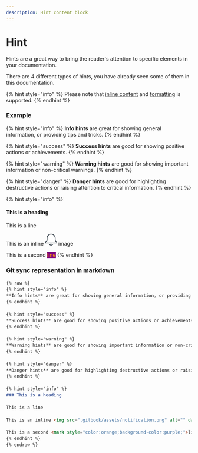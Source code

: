 ```yaml
---
description: Hint content block
---
```


# Hint

Hints are a great way to bring the reader's attention to specific elements in your documentation.

There are 4 different types of hints, you have already seen some of them in this documentation.

{% hint style="info" %}
Please note that [inline content](../inline/) and [formatting](../formatting.md) is supported.
{% endhint %}

### Example

{% hint style="info" %}
**Info hints** are great for showing general information, or providing tips and tricks.
{% endhint %}

{% hint style="success" %}
**Success hints** are good for showing positive actions or achievements.
{% endhint %}

{% hint style="warning" %}
**Warning hints** are good for showing important information or non-critical warnings.
{% endhint %}

{% hint style="danger" %}
**Danger hints** are good for highlighting destructive actions or raising attention to critical information.
{% endhint %}

{% hint style="info" %}
#### This is a heading

This is a line

This is an inline <img src="../../../.gitbook/assets/notification.png" alt="" data-size="line"> image

This is a second <mark style="color:orange;background-color:purple;">line</mark>
{% endhint %}

### Git sync representation in markdown

```markdown
{% raw %}
{% hint style="info" %}
**Info hints** are great for showing general information, or providing tips and tricks.
{% endhint %}

{% hint style="success" %}
**Success hints** are good for showing positive actions or achievements.
{% endhint %}

{% hint style="warning" %}
**Warning hints** are good for showing important information or non-critical warnings.
{% endhint %}

{% hint style="danger" %}
**Danger hints** are good for highlighting destructive actions or raising attention to critical information.
{% endhint %}

{% hint style="info" %}
### This is a heading

This is a line

This is an inline <img src=".gitbook/assets/notification.png" alt="" data-size="line"> image

This is a second <mark style="color:orange;background-color:purple;">line</mark>
{% endhint %}
{% endraw %}
```

